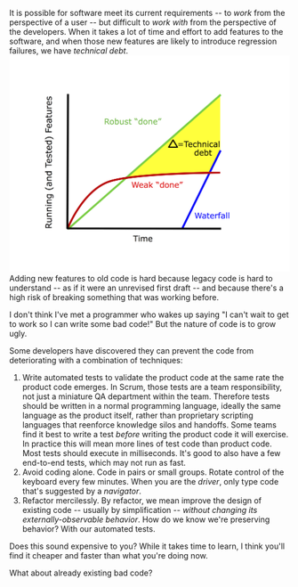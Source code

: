 It is possible for software meet its current requirements -- to *work* from the perspective of a user -- but difficult to *work with* from the perspective of the developers.  When it takes a lot of time and effort to add features to the software, and when those new features are likely to introduce regression failures, we have *technical debt*.
![Running Tested Features Graph](/assets/images/running-tested-features-graph.png)
Adding new features to old code is hard because legacy code is hard to understand -- as if it were an unrevised first draft -- and because there's a high risk of breaking something that was working before.

I don't think I've met a programmer who wakes up saying "I can't wait to get to work so I can write some bad code!"  But the nature of code is to grow ugly.

Some developers have discovered they can prevent the code from deteriorating with a combination of techniques:

1. Write automated tests to validate the product code at the same rate the product code emerges.  In Scrum, those tests are a team responsibility, not just a miniature QA department within the team.  Therefore tests should be written in a normal programming language, ideally the same language as the product itself, rather than proprietary scripting languages that reenforce knowledge silos and handoffs. Some teams find it best to write a test *before* writing the product code it will exercise.  In practice this will mean more lines of test code than product code. Most tests should execute in milliseconds. It's good to also have a few end-to-end tests, which may not run as fast.
1. Avoid coding alone. Code in pairs or small groups. Rotate control of the keyboard every few minutes. When you are the *driver*, only type code that's suggested by a *navigator*.
1. Refactor mercilessly. By refactor, we mean improve the design of existing code -- usually by simplification -- *without changing its externally-observable behavior*. How do we know we're preserving behavior? With our automated tests.

Does this sound expensive to you? While it takes time to learn, I think you'll find it cheaper and faster than what you're doing now.

What about already existing bad code?